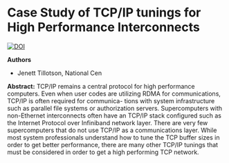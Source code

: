 # Case Study of TCP/IP tunings for High Performance Interconnects

[![DOI](https://zenodo.org/badge/DOI/10.5281/zenodo.4324241.svg)](https://doi.org/10.5281/zenodo.4324241)

**Authors**
* Jenett Tillotson, National Cen

**Abstract:**
TCP/IP remains a central protocol for high performance computers. Even when user codes are utilizing RDMA for communications, TCP/IP is often required for communica- tions with system infrastructure such as parallel file systems or authorization servers. Supercomputers with non-Ethernet interconnects often have an TCP/IP stack configured such as the Internet Protocol over Infiniband network layer. There are very few supercomputers that do not use TCP/IP as a communications layer. While most system professionals understand how to tune the TCP buffer sizes in order to get better performance, there are many other TCP/IP tunings that must be considered in order to get a high performing TCP network.
